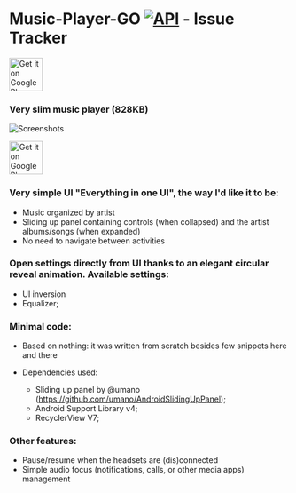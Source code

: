 # Music-Player-GO [![API](https://img.shields.io/badge/API-24%2B-blue.svg?style=social)](https://android-arsenal.com/api?level=24) - Issue Tracker

<a href="https://play.google.com/apps/testing/com.iven.musicplayergo" target="_blank">
  <img alt="Get it on Google Play"
       src="https://play.google.com/intl/en_us/badges/images/generic/en-play-badge.png" height="60"/>
</a>



### Very slim music player (828KB)

![Screenshots](https://i.imgur.com/uWzasf0.png)

<a href="https://play.google.com/apps/testing/com.iven.musicplayergo" target="_blank">
  <img alt="Get it on Google Play"
       src="https://play.google.com/intl/en_us/badges/images/generic/en-play-badge.png" height="60"/>
</a>



### Very simple UI "Everything in one UI", the way I'd like it to be:

- Music organized by artist
- Sliding up panel containing controls (when collapsed) and the artist albums/songs (when expanded)  
- No need to navigate between activities

### Open settings directly from UI thanks to an elegant circular reveal animation. Available settings: 

- UI inversion
- Equalizer;

### Minimal code:

- Based on nothing: it was written from scratch besides few snippets here and there
- Dependencies used: 

  - Sliding up panel by @umano (https://github.com/umano/AndroidSlidingUpPanel);
  - Android Support Library v4;
  - RecyclerView V7;

### Other features: 

- Pause/resume when the headsets are (dis)connected
- Simple audio focus (notifications, calls, or other media apps) management

